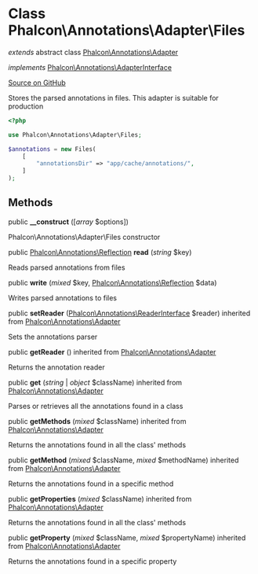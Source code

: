 # Class **Phalcon\\Annotations\\Adapter\\Files**

*extends* abstract class [Phalcon\Annotations\Adapter](/en/3.1.2/api/Phalcon_Annotations_Adapter)

*implements* [Phalcon\Annotations\AdapterInterface](/en/3.1.2/api/Phalcon_Annotations_AdapterInterface)

<a href="https://github.com/phalcon/cphalcon/blob/master/phalcon/annotations/adapter/files.zep" class="btn btn-default btn-sm">Source on GitHub</a>

Stores the parsed annotations in files. This adapter is suitable for production

```php
<?php

use Phalcon\Annotations\Adapter\Files;

$annotations = new Files(
    [
        "annotationsDir" => "app/cache/annotations/",
    ]
);

```

## Methods
public  **__construct** ([*array* $options])

Phalcon\\Annotations\\Adapter\\Files constructor

public [Phalcon\Annotations\Reflection](/en/3.1.2/api/Phalcon_Annotations_Reflection) **read** (*string* $key)

Reads parsed annotations from files

public  **write** (*mixed* $key, [Phalcon\Annotations\Reflection](/en/3.1.2/api/Phalcon_Annotations_Reflection) $data)

Writes parsed annotations to files

public  **setReader** ([Phalcon\Annotations\ReaderInterface](/en/3.1.2/api/Phalcon_Annotations_ReaderInterface) $reader) inherited from [Phalcon\Annotations\Adapter](/en/3.1.2/api/Phalcon_Annotations_Adapter)

Sets the annotations parser

public  **getReader** () inherited from [Phalcon\Annotations\Adapter](/en/3.1.2/api/Phalcon_Annotations_Adapter)

Returns the annotation reader

public  **get** (*string* | *object* $className) inherited from [Phalcon\Annotations\Adapter](/en/3.1.2/api/Phalcon_Annotations_Adapter)

Parses or retrieves all the annotations found in a class

public  **getMethods** (*mixed* $className) inherited from [Phalcon\Annotations\Adapter](/en/3.1.2/api/Phalcon_Annotations_Adapter)

Returns the annotations found in all the class' methods

public  **getMethod** (*mixed* $className, *mixed* $methodName) inherited from [Phalcon\Annotations\Adapter](/en/3.1.2/api/Phalcon_Annotations_Adapter)

Returns the annotations found in a specific method

public  **getProperties** (*mixed* $className) inherited from [Phalcon\Annotations\Adapter](/en/3.1.2/api/Phalcon_Annotations_Adapter)

Returns the annotations found in all the class' methods

public  **getProperty** (*mixed* $className, *mixed* $propertyName) inherited from [Phalcon\Annotations\Adapter](/en/3.1.2/api/Phalcon_Annotations_Adapter)

Returns the annotations found in a specific property

